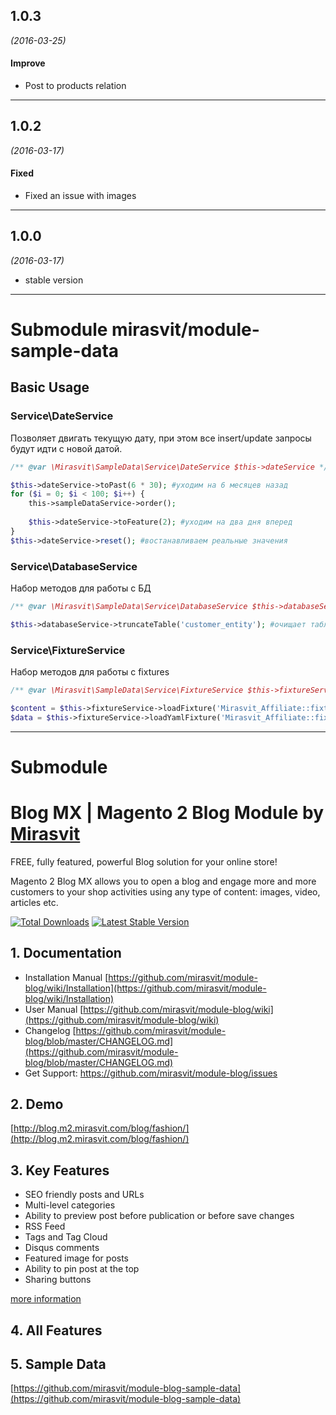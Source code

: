 

## 1.0.3
*(2016-03-25)*

#### Improve
* Post to products relation

---

## 1.0.2
*(2016-03-17)*

#### Fixed
* Fixed an issue with images

---

## 1.0.0
*(2016-03-17)* 

* stable version

------
# Submodule mirasvit/module-sample-data
## Basic Usage

### Service\DateService
Позволяет двигать текущую дату, при этом все insert/update запросы будут идти с новой датой.

```php
/** @var \Mirasvit\SampleData\Service\DateService $this->dateService */

$this->dateService->toPast(6 * 30); #уходим на 6 месяцев назад
for ($i = 0; $i < 100; $i++) {
    this->sampleDataService->order();
    
    $this->dateService->toFeature(2); #уходим на два дня вперед
}
$this->dateService->reset(); #востанавливаем реальные значения
```

### Service\DatabaseService
Набор методов для работы с БД

```php
/** @var \Mirasvit\SampleData\Service\DatabaseService $this->databaseService */

$this->databaseService->truncateTable('customer_entity'); #очищает таблицу с учетом foregin keys и сбрасывает increment id
```

### Service\FixtureService
Набор методов для работы с fixtures

```php
/** @var \Mirasvit\SampleData\Service\FixtureService $this->fixtureService */

$content = $this->fixtureService->loadFixture('Mirasvit_Affiliate::fixture/text.html');
$data = $this->fixtureService->loadYamlFixture('Mirasvit_Affiliate::fixture/account.yaml');
```

------
# Submodule 
# Blog MX | Magento 2 Blog Module by [Mirasvit](https://mirasvit.com/)

FREE, fully featured, powerful Blog solution for your online store!

Magento 2 Blog MX allows you to open a blog and engage more and more customers to your shop activities using any type of content: images, video, articles etc.

[![Total Downloads](https://poser.pugx.org/mirasvit/module-blog/downloads)](https://packagist.org/packages/mirasvit/module-blog)
[![Latest Stable Version](https://poser.pugx.org/mirasvit/module-blog/v/stable)](https://packagist.org/packages/mirasvit/module-blog)

## 1. Documentation
- Installation Manual [https://github.com/mirasvit/module-blog/wiki/Installation](https://github.com/mirasvit/module-blog/wiki/Installation)
- User Manual [https://github.com/mirasvit/module-blog/wiki](https://github.com/mirasvit/module-blog/wiki)
- Changelog [https://github.com/mirasvit/module-blog/blob/master/CHANGELOG.md](https://github.com/mirasvit/module-blog/blob/master/CHANGELOG.md)
- Get Support: https://github.com/mirasvit/module-blog/issues

## 2. Demo
[http://blog.m2.mirasvit.com/blog/fashion/](http://blog.m2.mirasvit.com/blog/fashion/)

## 3. Key Features

* SEO friendly posts and URLs
* Multi-level categories
* Ability to preview post before publication or before save changes
* RSS Feed
* Tags and Tag Cloud
* Disqus comments
* Featured image for posts
* Ability to pin post at the top
* Sharing buttons

[more information](https://mirasvit.com/magento-2-extensions/blog.html)

## 4. All Features

## 5. Sample Data
[https://github.com/mirasvit/module-blog-sample-data](https://github.com/mirasvit/module-blog-sample-data)

